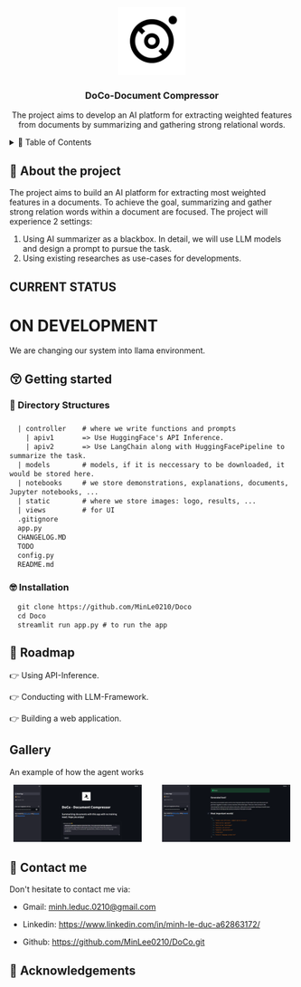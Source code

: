<!-- PROJECT LOGO -->
<br />
<div align="center">
  <a href="https://github.com/MinLee0210/DoCo.git">
    <img src="static/logo/CD.png" alt="Logo" width="120" height="120">
  </a>

<h3 align="center">DoCo-Document Compressor</h3>

  <p align="center">
    The project aims to develop an AI platform for extracting weighted features from documents by summarizing and gathering strong relational words.
    <br/>
  </p>
</div>

<!-- TABLE OF CONTENTS -->
<details>
  <summary>📃 Table of Contents</summary>
  <ol>
    <li>
      <a href="#about-the-project">About The Project</a>
    </li>
    <li>
      <a href="#getting-started">Getting Started</a>
      <ul>
        <li><a href="#directory-structures">Directory Structures</a></li>
        <li><a href="#prerequisites">Prerequisites</a></li>
      </ul>
    </li>
    <li><a href="#roadmap">Roadmap</a></li>
    <li><a href="#gallery">Gallery</a></li>
    <li><a href="#contact">Contact</a></li>
    <li><a href="#acknowledgements">Acknowledgments</a></li>
  </ol>
</details>

<div id='about-the-project'><h2>👀 About the project </h2></div>
The project aims to build an AI platform for extracting most weighted features in a documents. To achieve the goal, summarizing and gather strong relation words within a document are focused. The project will experience 2 settings: 

1. Using AI summarizer as a blackbox. In detail, we will use LLM models and design a prompt to pursue the task. 
2. Using existing researches as use-cases for developments.

<div id=''><h2>CURRENT STATUS</h2></div>
<h1>ON DEVELOPMENT</h1>
We are changing our system into llama environment.


<div id='getting-started'><h2>😚 Getting started </h2></div>
<div id='directory-structures'><h3>📁 Directory Structures<h3></div>

```
  | controller    # where we write functions and prompts
    | apiv1       => Use HuggingFace's API Inference.
    | apiv2       => Use LangChain along with HuggingFacePipeline to summarize the task. 
  | models        # models, if it is neccessary to be downloaded, it would be stored here. 
  | notebooks     # we store demonstrations, explanations, documents, Jupyter notebooks, ...
  | static        # where we store images: logo, results, ...
  | views         # for UI
  .gitignore
  app.py
  CHANGELOG.MD
  TODO
  config.py
  README.md
```

<div id='installation'> <h3>🤓 Installation</h3></div>

```
  git clone https://github.com/MinLe0210/Doco
  cd Doco
  streamlit run app.py # to run the app
```

<div id='roadmap'><h2>🎯 Roadmap</h2></div>

👉 Using API-Inference. 

👉 Conducting with LLM-Framework. 

👉 Building a web application. 

<div id='gallery'><h2>Gallery</h2></div>

An example of how the agent works
<p align="center">
  <img src="static/result_text_00.png" width="45%" />
  &nbsp; &nbsp; &nbsp; &nbsp;
  <img src="static/result_text_01.png" width="45%" /> 
</p>

<div id='contact'><h2>📨 Contact me</h2></div>
Don't hesitate to contact me via: 

+ Gmail: minh.leduc.0210@gmail.com

+ Linkedin: https://www.linkedin.com/in/minh-le-duc-a62863172/

+ Github: https://github.com/MinLee0210/DoCo.git

<div id='acknowledgements'><h2>💚 Acknowledgements</h2></div>

